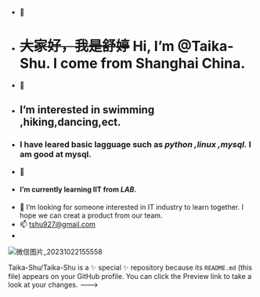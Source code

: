 - 👋
- # ~~大家好，我是舒婷~~  Hi, I’m @Taika-Shu. I come from Shanghai China.
- 👀
-  ##  I’m interested in swimming ,hiking,dancing,ect.
-  ### I have leared basic lagguage such as _python ,linux ,mysql._ I am good at mysql.
- 🌱
- ####  **I’m currently learning IIT from _LAB_.**
- 💞️ I’m looking for someone interested in IT industry to learn together. I hope we can creat a product from our team.
- 📫  tshu927@gmail.com
- 

![微信图片_20231022155558](https://github.com/user-attachments/assets/7106c3fa-f1db-4425-82b6-5cf1dade133c)

Taika-Shu/Taika-Shu is a ✨ special ✨ repository because its `README.md` (this file) appears on your GitHub profile.
You can click the Preview link to take a look at your changes.
--->
